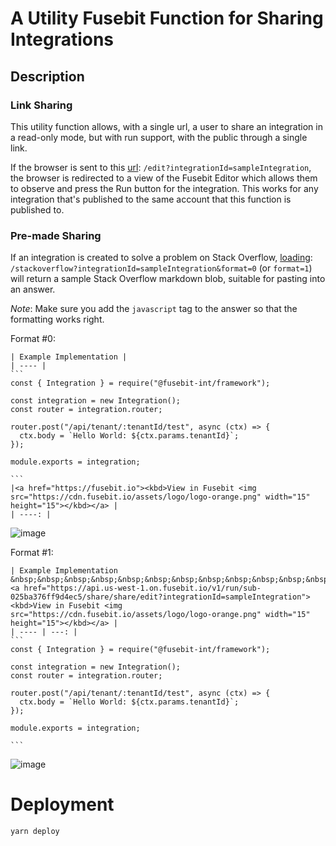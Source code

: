 # A Utility Fusebit Function for Sharing Integrations

## Description

### Link Sharing

This utility function allows, with a single url, a user to share an integration in a read-only mode, but with
run support, with the public through a single link.

If the browser is sent to this
[url](https://api.us-west-1.on.fusebit.io/v1/run/sub-025ba376ff9d4ec5/share/share/edit?integrationId=sampleIntegration): `/edit?integrationId=sampleIntegration`, the browser is redirected to a view of the Fusebit Editor which allows them to observe and press the Run button for the integration.  This works for any integration that's published to the same account that this function is published to.

### Pre-made Sharing

If an integration is created to solve a problem on Stack Overflow, [loading](https://api.us-west-1.on.fusebit.io/v1/run/sub-025ba376ff9d4ec5/share/share/stackoverflow?integrationId=sampleIntegration&format=0):
`/stackoverflow?integrationId=sampleIntegration&format=0` (or `format=1`) will return a sample Stack Overflow
markdown blob, suitable for pasting into an answer.

*Note*: Make sure you add the `javascript` tag to the answer so that the formatting works right.

Format #0:

````
| Example Implementation |
| ---- |
```
const { Integration } = require("@fusebit-int/framework");

const integration = new Integration();
const router = integration.router;

router.post("/api/tenant/:tenantId/test", async (ctx) => {
  ctx.body = `Hello World: ${ctx.params.tenantId}`;
});

module.exports = integration;

```
|<a href="https://fusebit.io"><kbd>View in Fusebit <img src="https://cdn.fusebit.io/assets/logo/logo-orange.png" width="15" height="15"></kbd></a> |
| ----: |
````
![image](https://user-images.githubusercontent.com/3607121/146102320-e5eeb447-493d-4a96-83cb-507b4669e189.png)

Format #1:

````
| Example Implementation &nbsp;&nbsp;&nbsp;&nbsp;&nbsp;&nbsp;&nbsp;&nbsp;&nbsp;&nbsp;&nbsp;&nbsp;&nbsp;&nbsp;&nbsp;&nbsp;&nbsp;&nbsp;&nbsp;&nbsp;&nbsp;&nbsp;&nbsp;&nbsp;&nbsp;&nbsp;&nbsp;&nbsp;&nbsp;&nbsp;&nbsp;&nbsp;&nbsp;&nbsp;&nbsp;&nbsp;&nbsp;&nbsp;&nbsp;&nbsp;&nbsp;&nbsp;&nbsp;&nbsp;&nbsp;&nbsp;&nbsp;&nbsp;&nbsp;&nbsp;&nbsp;&nbsp;&nbsp;&nbsp;&nbsp;&nbsp;&nbsp;&nbsp;&nbsp;&nbsp;&nbsp;&nbsp;&nbsp;&nbsp;&nbsp;&nbsp;&nbsp;&nbsp;&nbsp;&nbsp;&nbsp;&nbsp;&nbsp;&nbsp;&nbsp;&nbsp;&nbsp;&nbsp;&nbsp;|<a href="https://api.us-west-1.on.fusebit.io/v1/run/sub-025ba376ff9d4ec5/share/share/edit?integrationId=sampleIntegration"><kbd>View in Fusebit <img src="https://cdn.fusebit.io/assets/logo/logo-orange.png" width="15" height="15"></kbd></a> |
| ---- | ---: |
```
const { Integration } = require("@fusebit-int/framework");

const integration = new Integration();
const router = integration.router;

router.post("/api/tenant/:tenantId/test", async (ctx) => {
  ctx.body = `Hello World: ${ctx.params.tenantId}`;
});

module.exports = integration;

```
````

![image](https://user-images.githubusercontent.com/3607121/146102421-66520208-6d8d-47c9-b373-ea09d7a8082b.png)

# Deployment

```
yarn deploy
```
